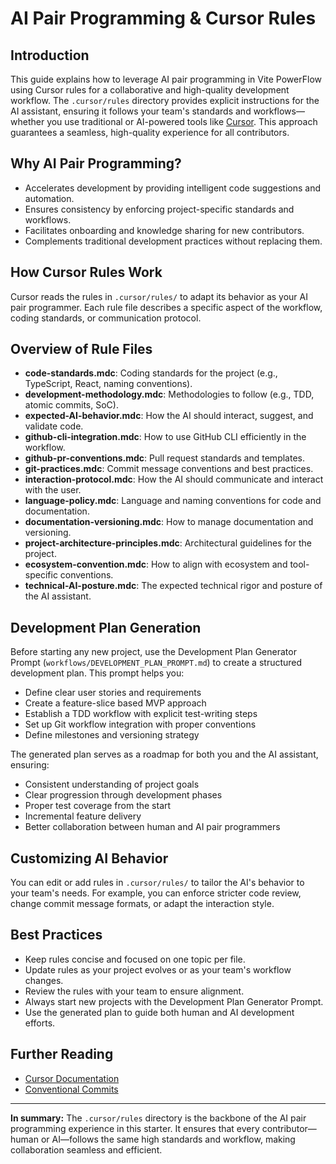 # AI Pair Programming & Cursor Rules

## Introduction

This guide explains how to leverage AI pair programming in Vite PowerFlow using Cursor rules for a collaborative and high-quality development workflow. The `.cursor/rules` directory provides explicit instructions for the AI assistant, ensuring it follows your team's standards and workflows—whether you use traditional or AI-powered tools like [Cursor](https://www.cursor.so/). This approach guarantees a seamless, high-quality experience for all contributors.

## Why AI Pair Programming?

- Accelerates development by providing intelligent code suggestions and automation.
- Ensures consistency by enforcing project-specific standards and workflows.
- Facilitates onboarding and knowledge sharing for new contributors.
- Complements traditional development practices without replacing them.

## How Cursor Rules Work

Cursor reads the rules in `.cursor/rules/` to adapt its behavior as your AI pair programmer.
Each rule file describes a specific aspect of the workflow, coding standards, or communication protocol.

## Overview of Rule Files

- **code-standards.mdc**: Coding standards for the project (e.g., TypeScript, React, naming conventions).
- **development-methodology.mdc**: Methodologies to follow (e.g., TDD, atomic commits, SoC).
- **expected-AI-behavior.mdc**: How the AI should interact, suggest, and validate code.
- **github-cli-integration.mdc**: How to use GitHub CLI efficiently in the workflow.
- **github-pr-conventions.mdc**: Pull request standards and templates.
- **git-practices.mdc**: Commit message conventions and best practices.
- **interaction-protocol.mdc**: How the AI should communicate and interact with the user.
- **language-policy.mdc**: Language and naming conventions for code and documentation.
- **documentation-versioning.mdc**: How to manage documentation and versioning.
- **project-architecture-principles.mdc**: Architectural guidelines for the project.
- **ecosystem-convention.mdc**: How to align with ecosystem and tool-specific conventions.
- **technical-AI-posture.mdc**: The expected technical rigor and posture of the AI assistant.

## Development Plan Generation

Before starting any new project, use the Development Plan Generator Prompt (`workflows/DEVELOPMENT_PLAN_PROMPT.md`) to create a structured development plan. This prompt helps you:

- Define clear user stories and requirements
- Create a feature-slice based MVP approach
- Establish a TDD workflow with explicit test-writing steps
- Set up Git workflow integration with proper conventions
- Define milestones and versioning strategy

The generated plan serves as a roadmap for both you and the AI assistant, ensuring:

- Consistent understanding of project goals
- Clear progression through development phases
- Proper test coverage from the start
- Incremental feature delivery
- Better collaboration between human and AI pair programmers

## Customizing AI Behavior

You can edit or add rules in `.cursor/rules/` to tailor the AI's behavior to your team's needs.
For example, you can enforce stricter code review, change commit message formats, or adapt the interaction style.

## Best Practices

- Keep rules concise and focused on one topic per file.
- Update rules as your project evolves or as your team's workflow changes.
- Review the rules with your team to ensure alignment.
- Always start new projects with the Development Plan Generator Prompt.
- Use the generated plan to guide both human and AI development efforts.

## Further Reading

- [Cursor Documentation](https://docs.cursor.com/)
- [Conventional Commits](https://www.conventionalcommits.org/)

---

**In summary:**
The `.cursor/rules` directory is the backbone of the AI pair programming experience in this starter.
It ensures that every contributor—human or AI—follows the same high standards and workflow, making collaboration seamless and efficient.
